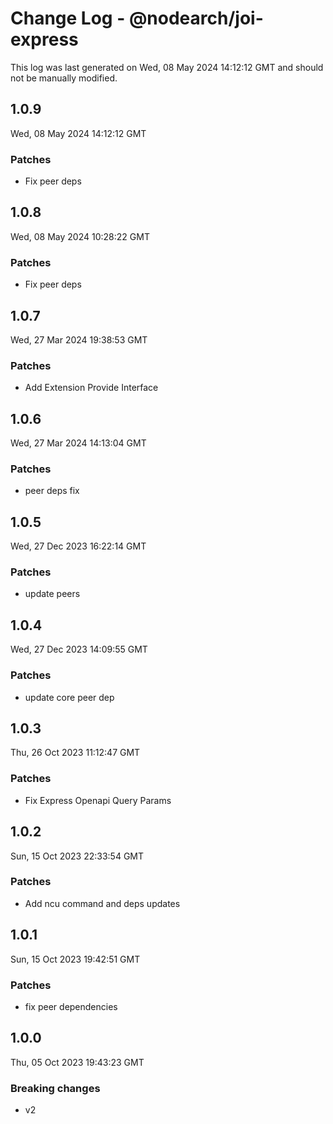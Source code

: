 # Change Log - @nodearch/joi-express

This log was last generated on Wed, 08 May 2024 14:12:12 GMT and should not be manually modified.

## 1.0.9
Wed, 08 May 2024 14:12:12 GMT

### Patches

- Fix peer deps

## 1.0.8
Wed, 08 May 2024 10:28:22 GMT

### Patches

- Fix peer deps

## 1.0.7
Wed, 27 Mar 2024 19:38:53 GMT

### Patches

- Add Extension Provide Interface

## 1.0.6
Wed, 27 Mar 2024 14:13:04 GMT

### Patches

-  peer deps fix

## 1.0.5
Wed, 27 Dec 2023 16:22:14 GMT

### Patches

- update peers

## 1.0.4
Wed, 27 Dec 2023 14:09:55 GMT

### Patches

- update core peer dep

## 1.0.3
Thu, 26 Oct 2023 11:12:47 GMT

### Patches

- Fix Express Openapi Query Params

## 1.0.2
Sun, 15 Oct 2023 22:33:54 GMT

### Patches

- Add ncu command and deps updates

## 1.0.1
Sun, 15 Oct 2023 19:42:51 GMT

### Patches

- fix peer dependencies

## 1.0.0
Thu, 05 Oct 2023 19:43:23 GMT

### Breaking changes

- v2

